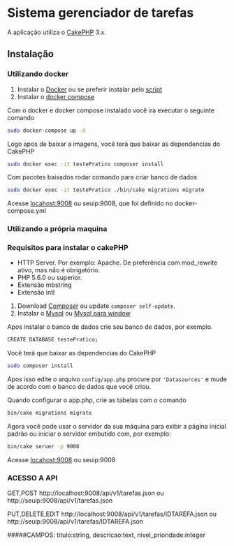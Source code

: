 # Sistema gerenciador de tarefas

A aplicação utiliza o [CakePHP](https://cakephp.org) 3.x.

## Instalação

### Utilizando docker

1. Instalar o [Docker](https://docs.docker.com/install) ou se preferir instalar pelo [script](https://github.com/docker/docker-install)
2. Instalar o [docker compose](https://docs.docker.com/compose/install/)

Com o docker e docker compose instalado você ira executar o seguinte comando
```bash
sudo docker-compose up -d
```
Logo apos de baixar a imagens, você terá que baixar as dependencias do CakePHP
```bash
sudo docker exec -it testePratico composer install
```
Com pacotes baixados rodar comando para criar banco de dados
```bash
sudo docker exec -it testePratico ./bin/cake migrations migrate
```
Acesse [locahost:9008](http://locahost:9008/) ou seuip:9008, que foi definido no docker-compose.yml

### Utilizando a própria maquina
### Requisitos para instalar o cakePHP
- HTTP Server. Por exemplo: Apache. De preferência com mod_rewrite ativo, mas não é obrigatório.
- PHP 5.6.0 ou superior.
- Extensão mbstring
- Extensão intl

1. Download [Composer](https://getcomposer.org/doc/00-intro.md) ou update `composer self-update`.
2. Instalar o [Mysql](https://www.digitalocean.com/community/tutorials/como-instalar-o-mysql-no-ubuntu-18-04-pt) ou [Mysql para window](https://dev.mysql.com/downloads/windows/)

Apos instalar o banco de dados crie seu banco de dados, por exemplo.
```bash
CREATE DATABASE testePratico;
```

Você terá que baixar as dependencias do CakePHP
```bash
sudo composer install
```
Apos isso edite o arquivo `config/app.php` procure por `'Datasources'` e mude de acordo com o banco de dados que você criou.

Quando configurar o app.php, crie as tabelas com o comando
```bash
bin/cake migrations migrate
```

Agora você pode usar o servidor da sua máquina para exibir a página inicial padrão ou iniciar
o servidor embutido com, por exemplo:

```bash
bin/cake server -p 9008
```
Acesse [locahost:9008](http://locahost:9008/) ou seuip:9008


### ACESSO A API
GET,POST
http://localhost:9008/api/v1/tarefas.json ou http://seuip:9008/api/v1/tarefas.json

PUT,DELETE,EDIT
http://localhost:9008/api/v1/tarefas/IDTAREFA.json
ou http://seuip:9008/api/v1/tarefas/IDTAREFA.json

#####CAMPOS: 
titulo:string, 
descricao:text, 
nivel_prioridade:integer 
